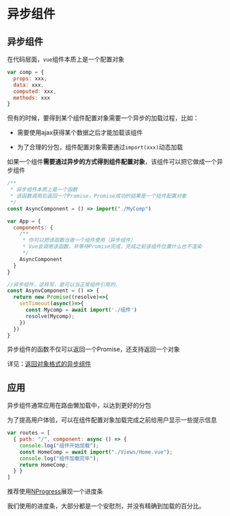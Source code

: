 # 异步组件

## 异步组件



在代码层面，`vue`组件本质上是一个配置对象



```javascript
var comp = {
  props: xxx,
  data: xxx,
  computed: xxx,
  methods: xxx
}
```



但有的时候，要得到某个组件配置对象需要一个异步的加载过程，比如：



- 需要使用ajax获得某个数据之后才能加载该组件

- 为了合理的分包，组件配置对象需要通过`import(xxx)`动态加载



如果一个组件**需要通过异步的方式得到组件配置对象**，该组件可以把它做成一个异步组件



```javascript
/**
 * 异步组件本质上是一个函数
 * 该函数调用后返回一个Promise，Promise成功的结果是一个组件配置对象
 */
const AsyncComponent = () => import("./MyComp")

var App = {
  components: {
    /**
     * 你可以把该函数当做一个组件使用（异步组件）
     * Vue会调用该函数，并等待Promise完成，完成之前该组件位置什么也不渲染
     */
    AsyncComponent 
  }
}
```



```javascript
//异步组件，这样写，是可以当正常组件引用的。
const AsynvComponent = () => {
  return new Promise((resolve)=>{
    setTimeout(async()=>{
      const Mycomp = await import('./组件')
      resolve(Mycomp);
    })
  })
}
```

异步组件的函数不仅可以返回一个Promise，还支持返回一个对象

 

详见：[返回对象格式的异步组件](https://cn.vuejs.org/v2/guide/components-dynamic-async.html#处理加载状态)



## 应用



异步组件通常应用在路由懒加载中，以达到更好的分包



为了提高用户体验，可以在组件配置对象加载完成之前给用户显示一些提示信息



```javascript
var routes = [
  { path: "/", component: async () => {
    console.log("组件开始加载"); 
    const HomeComp = await import("./Views/Home.vue");
    console.log("组件加载完毕");
    return HomeComp;
  } }
]
```



推荐使用[NProgress](https://github.com/rstacruz/nprogress)展现一个进度条

我们使用的进度条，大部分都是一个安慰剂，并没有精确到加载的百分比。